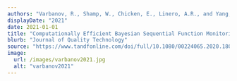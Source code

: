 ```yaml
---
authors: "Varbanov, R., Shamp, W., Chicken, E., Linero, A.R., and Yang, Y."
displayDate: "2021"
date: 2021-01-01
title: "Computationally Efficient Bayesian Sequential Function Monitoring"
blurb: "Journal of Quality Technology"
source: "https://www.tandfonline.com/doi/full/10.1080/00224065.2020.1801366"
image:
  url: /images/varbanov2021.jpg
  alt: "varbanov2021"
---
```

